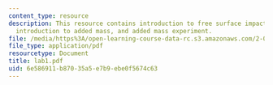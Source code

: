```yaml
---
content_type: resource
description: This resource contains introduction to free surface impact, write up,
  introduction to added mass, and added mass experiment.
file: /media/https%3A/open-learning-course-data-rc.s3.amazonaws.com/2-016-hydrodynamics-13-012-fall-2005/6e586911b87035a5e7b9ebe0f5674c63_lab1.pdf
file_type: application/pdf
resourcetype: Document
title: lab1.pdf
uid: 6e586911-b870-35a5-e7b9-ebe0f5674c63
---
```

